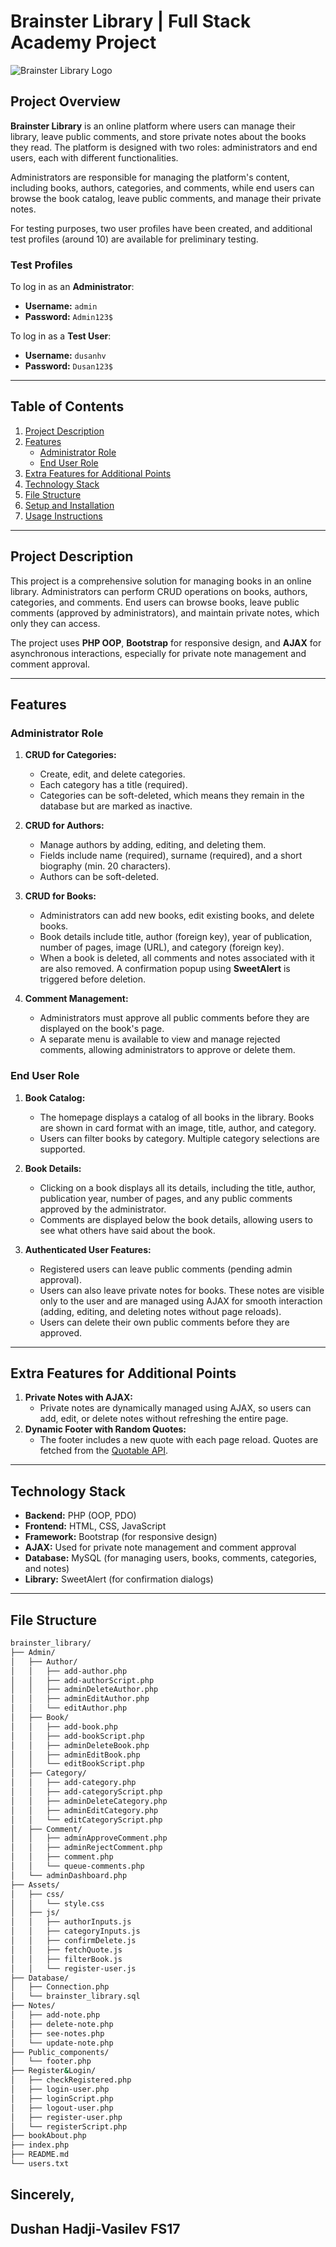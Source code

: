 # Brainster Library | Full Stack Academy Project

![Brainster Library Logo](https://i.postimg.cc/zyG6QcWF/Brainster-co.png)

## Project Overview

**Brainster Library** is an online platform where users can manage their library, leave public comments, and store private notes about the books they read. The platform is designed with two roles: administrators and end users, each with different functionalities.

Administrators are responsible for managing the platform's content, including books, authors, categories, and comments, while end users can browse the book catalog, leave public comments, and manage their private notes.

For testing purposes, two user profiles have been created, and additional test profiles (around 10) are available for preliminary testing.

### Test Profiles

To log in as an **Administrator**:

- **Username:** `admin`
- **Password:** `Admin123$`

To log in as a **Test User**:

- **Username:** `dusanhv`
- **Password:** `Dusan123$`

---

## Table of Contents

1. [Project Description](#project-description)
2. [Features](#features)
   - [Administrator Role](#administrator-role)
   - [End User Role](#end-user-role)
3. [Extra Features for Additional Points](#extra-features-for-additional-points)
4. [Technology Stack](#technology-stack)
5. [File Structure](#file-structure)
6. [Setup and Installation](#setup-and-installation)
7. [Usage Instructions](#usage-instructions)

---

## Project Description

This project is a comprehensive solution for managing books in an online library. Administrators can perform CRUD operations on books, authors, categories, and comments. End users can browse books, leave public comments (approved by administrators), and maintain private notes, which only they can access.

The project uses **PHP OOP**, **Bootstrap** for responsive design, and **AJAX** for asynchronous interactions, especially for private note management and comment approval.

---

## Features

### Administrator Role

1. **CRUD for Categories:**

   - Create, edit, and delete categories.
   - Each category has a title (required).
   - Categories can be soft-deleted, which means they remain in the database but are marked as inactive.

2. **CRUD for Authors:**

   - Manage authors by adding, editing, and deleting them.
   - Fields include name (required), surname (required), and a short biography (min. 20 characters).
   - Authors can be soft-deleted.

3. **CRUD for Books:**

   - Administrators can add new books, edit existing books, and delete books.
   - Book details include title, author (foreign key), year of publication, number of pages, image (URL), and category (foreign key).
   - When a book is deleted, all comments and notes associated with it are also removed. A confirmation popup using **SweetAlert** is triggered before deletion.

4. **Comment Management:**
   - Administrators must approve all public comments before they are displayed on the book's page.
   - A separate menu is available to view and manage rejected comments, allowing administrators to approve or delete them.

### End User Role

1. **Book Catalog:**

   - The homepage displays a catalog of all books in the library. Books are shown in card format with an image, title, author, and category.
   - Users can filter books by category. Multiple category selections are supported.

2. **Book Details:**

   - Clicking on a book displays all its details, including the title, author, publication year, number of pages, and any public comments approved by the administrator.
   - Comments are displayed below the book details, allowing users to see what others have said about the book.

3. **Authenticated User Features:**
   - Registered users can leave public comments (pending admin approval).
   - Users can also leave private notes for books. These notes are visible only to the user and are managed using AJAX for smooth interaction (adding, editing, and deleting notes without page reloads).
   - Users can delete their own public comments before they are approved.

---

## Extra Features for Additional Points

1. **Private Notes with AJAX:**
   - Private notes are dynamically managed using AJAX, so users can add, edit, or delete notes without refreshing the entire page.
2. **Dynamic Footer with Random Quotes:**
   - The footer includes a new quote with each page reload. Quotes are fetched from the [Quotable API](http://api.quotable.io/random).

---

## Technology Stack

- **Backend:** PHP (OOP, PDO)
- **Frontend:** HTML, CSS, JavaScript
- **Framework:** Bootstrap (for responsive design)
- **AJAX:** Used for private note management and comment approval
- **Database:** MySQL (for managing users, books, comments, categories, and notes)
- **Library:** SweetAlert (for confirmation dialogs)

---

## File Structure

```bash
brainster_library/
├── Admin/
│   ├── Author/
│   │   ├── add-author.php
│   │   ├── add-authorScript.php
│   │   ├── adminDeleteAuthor.php
│   │   ├── adminEditAuthor.php
│   │   └── editAuthor.php
│   ├── Book/
│   │   ├── add-book.php
│   │   ├── add-bookScript.php
│   │   ├── adminDeleteBook.php
│   │   ├── adminEditBook.php
│   │   └── editBookScript.php
│   ├── Category/
│   │   ├── add-category.php
│   │   ├── add-categoryScript.php
│   │   ├── adminDeleteCategory.php
│   │   ├── adminEditCategory.php
│   │   └── editCategoryScript.php
│   ├── Comment/
│   │   ├── adminApproveComment.php
│   │   ├── adminRejectComment.php
│   │   ├── comment.php
│   │   └── queue-comments.php
│   └── adminDashboard.php
├── Assets/
│   ├── css/
│   │   └── style.css
│   ├── js/
│   │   ├── authorInputs.js
│   │   ├── categoryInputs.js
│   │   ├── confirmDelete.js
│   │   ├── fetchQuote.js
│   │   ├── filterBook.js
│   │   └── register-user.js
├── Database/
│   ├── Connection.php
│   └── brainster_library.sql
├── Notes/
│   ├── add-note.php
│   ├── delete-note.php
│   ├── see-notes.php
│   └── update-note.php
├── Public_components/
│   └── footer.php
├── Register&Login/
│   ├── checkRegistered.php
│   ├── login-user.php
│   ├── loginScript.php
│   ├── logout-user.php
│   ├── register-user.php
│   └── registerScript.php
├── bookAbout.php
├── index.php
├── README.md
└── users.txt
```

## Sincerely,

## Dushan Hadji-Vasilev FS17
